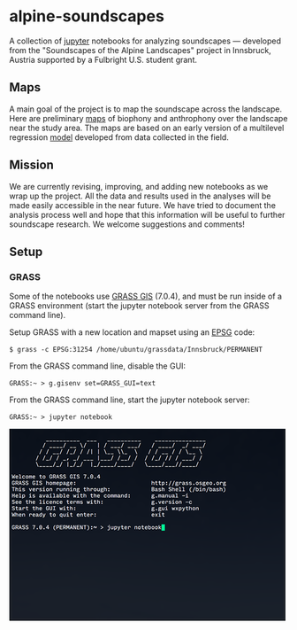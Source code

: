 # alpine-soundscapes
A collection of [jupyter](http://jupyter.org) notebooks for analyzing soundscapes — developed from the "Soundscapes of the Alpine Landscapes" project in Innsbruck, Austria supported by a Fulbright U.S. student grant.

## Maps

A main goal of the project is to map the soundscape across the landscape. Here are preliminary [maps](https://jacobdein.github.io/alpine-soundscapes/) of biophony and anthrophony over the landscape near the study area. The maps are based on an early version of a multilevel regression [model](https://github.com/jacobdein/alpine-soundscapes/blob/master/Regression%20model.ipynb) developed from data collected in the field.

## Mission

We are currently revising, improving, and adding new notebooks as we wrap up the project. All the data and results used in the analyses will be made easily accessible in the near future. We have tried to document the analysis process well and hope that this information will be useful to further soundscape research. We welcome suggestions and comments!

## Setup

### GRASS
Some of the notebooks use [GRASS GIS](https://grass.osgeo.org) (7.0.4), and must be run inside of a GRASS environment (start the jupyter notebook server from the GRASS command line).

Setup GRASS with a new location and mapset using an [EPSG](http://spatialreference.org) code:
```Shell
$ grass -c EPSG:31254 /home/ubuntu/grassdata/Innsbruck/PERMANENT
```

From the GRASS command line, disable the GUI:
```
GRASS:~ > g.gisenv set=GRASS_GUI=text
```

From the GRASS command line, start the jupyter notebook server:
```
GRASS:~ > jupyter notebook
```

![screenshot - starting jupyter notebook](/images/screenshots/starting-jupyter-notebook.png)
